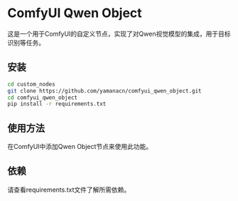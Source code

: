 # ComfyUI Qwen Object

这是一个用于ComfyUI的自定义节点，实现了对Qwen视觉模型的集成，用于目标识别等任务。

## 安装

```bash
cd custom_nodes
git clone https://github.com/yamanacn/comfyui_qwen_object.git
cd comfyui_qwen_object
pip install -r requirements.txt
```

## 使用方法

在ComfyUI中添加Qwen Object节点来使用此功能。

## 依赖

请查看requirements.txt文件了解所需依赖。 
